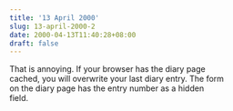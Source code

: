 ```yaml
---
title: '13 April 2000'
slug: 13-april-2000-2
date: 2000-04-13T11:40:28+08:00
draft: false
---
```


That is annoying. If your browser has the diary page\
cached, you will overwrite your last diary entry. The form\
on the diary page has the entry number as a hidden\
field.
